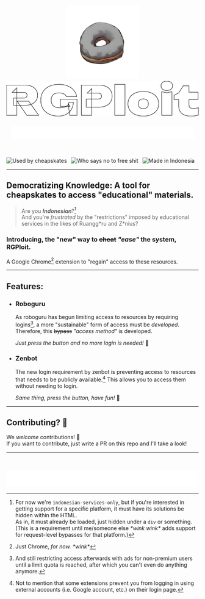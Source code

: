 <!-- ICON -->
<h1 align="center">
<img src="./rgdonut.png" style="width:20vw;" alt="RGPloit icon"/>
<img src="./RGPloit.svg" style="width:85vw;" alt="RGPloit"/>
</h1>
<!-- ICON -->

<!-- SLOGAN -->
<p align="center"><img src="./nihil.svg" style="width:50vw" alt="Nihil est tam utile quam scientia."></p>
<br />
<!-- SLOGAN -->

![Used by cheapskates](https://img.shields.io/static/v1?label=used%20by%20&message=cheapskates&color=pink&labelColor=lightgrey&style=for-the-badge) 
![Who says no to free shit](https://img.shields.io/static/v1?label=who%20says%20no&message=to%20free%20shit&labelColor=thistle&color=mediumpurple&style=for-the-badge) 
![Made in Indonesia](https://img.shields.io/static/v1?label=made%20in&message=indonesia&labelColor=crimson&color=white&style=for-the-badge)
<!-- BADGES -->

----

## **Democratizing Knowledge: A tool for cheapskates to access "educational" materials.**

 > Are you ***Indonesian***?[^1]  
 > And you're *frustrated* by the "restrictions" imposed by educational services in the likes of Ruangg\*ru and Z\*nius?  

### Introducing, the "new" way to ~~cheat~~ *"ease"* the system, **RGPloit**.
A Google Chrome[^2] extension to "regain" access to these resources.

----

## **Features:**
- ### **Roboguru**
  As roboguru has begun limiting access to resources by requiring logins[^3], a more "sustainable" form of access must be *developed*. Therefore, this ~~bypass~~ *"access method"* is developed.  

  *Just press the button and no more login is needed!* 🎉
- ### **Zenbot**
  The new login requirement by zenbot is preventing access to resources that needs to be publicly available.[^4] This allows you to access them without needing to login.  

  *Same thing, press the button, have fun!* 🎉

----

## **Contributing?** 🤔  

We *welcome* contributions! 🤗  
If you want to contribute, just write a PR on this repo and I'll take a look!

----

<!-- CLOSING SLOGAN -->
<br />
<p align="center"><img src="./semper.svg" style="width: 55vw;"/></p>
<!-- CLOSING SLOGAN -->

[^1]: For now we're `indonesian-services-only`, but if you're interested in getting support for a specific platform, it must have its solutions be hidden within the HTML.  
As in, it must already be loaded, just hidden under a `div` or something. (This is a requirement until me/someone else *\*wink wink\** adds support for request-level bypasses for that platform.)
[^2]: Just Chrome, *for now. \*wink\**
[^3]: And still restricting access afterwards with ads for non-premium users until a limit quota is reached, after which you can't even do anything anymore.
[^4]: Not to mention that some extensions prevent you from logging in using external accounts (i.e. Google account, etc.) on their login page. 